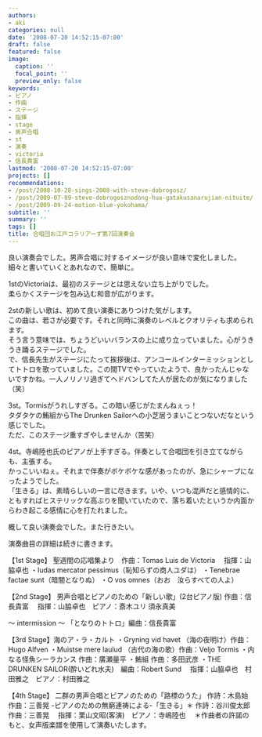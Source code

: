```yaml
---
authors:
- aki
categories: null
date: '2008-07-20 14:52:15-07:00'
draft: false
featured: false
image:
  caption: ''
  focal_point: ''
  preview_only: false
keywords:
- ピアノ
- 作曲
- ステージ
- 指揮
- stage
- 男声合唱
- st
- 演奏
- victoria
- 信長貴富
lastmod: '2008-07-20 14:52:15-07:00'
projects: []
recommendations:
- /post/2008-10-28-sings-2008-with-steve-dobrogosz/
- /post/2009-07-09-steve-dobrogosznodong-hua-gatakusanarujian-nituite/
- /post/2009-09-24-motion-blue-yokohama/
subtitle: ''
summary: ''
tags: []
title: 合唱団お江戸コラリアーず第7回演奏会
---
```


良い演奏会でした。男声合唱に対するイメージが良い意味で変化しました。  
細々と書いていくとあれなので、簡単に。  
  
1stのVictoriaは、最初のステージとは思えない立ち上がりでした。  
柔らかくステージを包み込む和音が広がります。  
  
2stの新しい歌は、初めて良い演奏にありつけた気がします。  
この曲は、若さが必要です。それと同時に演奏のレベルとクオリティも求められます。  
そう言う意味では、ちょうどいいバランスの上に成り立っていました。心がうきうき踊るステージでした。  
で、信長先生がステージにたって挨拶後は、アンコールインターミッションとしてトトロを歌っていました。この間TVでやっていたようで、良かったんじゃないですかね。一人ノリノリ過ぎてヘドバンしてた人が居たのが気になりました（笑）  
  
3st。Tormisがうれしすぎる。この暗い感じがたまんねぇっ！  
タダタケの鮪組からThe Drunken Sailorへの小芝居うまいことつないだなという感じでした。  
ただ、このステージ重すぎやしませんか（苦笑）  
  
4st。寺嶋陸也氏のピアノが上手すぎる。伴奏として合唱団を引き立てながらも、主張する。  
かっこいいねぇ。それまで伴奏がボケボケな感があったのが、急にシャープになったようでした。  
「生きる」は、素晴らしいの一言に尽きます。いや、いつも混声だと感情的に、ともすればヒステリックな高ぶりを聞いていたので、落ち着いたというか内面からわき起こる感情に心を打たれました。  
  
概して良い演奏会でした。また行きたい。  
  
演奏曲目の詳細は続きに書きます。  
  
【1st Stage】
聖週間の応唱集より　作曲：Tomas Luis de Victoria
　指揮：山脇卓也
・Iudas mercator pessimus（恥知らずの商人ユダは）
・Tenebrae factae sunt（暗闇となりぬ）
・O vos omnes（おお　汝らすべての人よ）

【2nd Stage】
男声合唱とピアノのための「新しい歌」(2台ピアノ版) 作曲：信長貴富
　指揮：山脇卓也　ピアノ：斎木ユリ 須永真美

～ intermission ～
「となりのトトロ」編曲：信長貴富

【3rd Stage】海のア・ラ・カルト
・Gryning vid havet （海の夜明け）作曲：Hugo Alfven
・Muistse mere laulud （古代の海の歌）作曲：Veljo Tormis
・内なる怪魚シーラカンス 作曲：廣瀬量平
・鮪組 作曲：多田武彦
・THE DRUNKEN SAILOR(酔いどれ水夫)　編曲：Robert Sund
　指揮：山脇卓也　村田雅之　ピアノ：村田雅之

【4th Stage】
二群の男声合唱とピアノのための「路標のうた」
作詩：木島始　作曲：三善晃
-ピアノのための無窮連祷による-「生きる」＊
作詩：谷川俊太郎　作曲：三善晃
　指揮：栗山文昭(客演)　ピアノ：寺嶋陸也
　＊作曲者の許諾のもと、女声版楽譜を使用して演奏いたします。